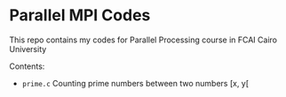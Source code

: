 # Parallel MPI Codes
This repo contains my codes for Parallel Processing course in FCAI Cairo University

Contents:
- `prime.c` Counting prime numbers between two numbers [x, y[

